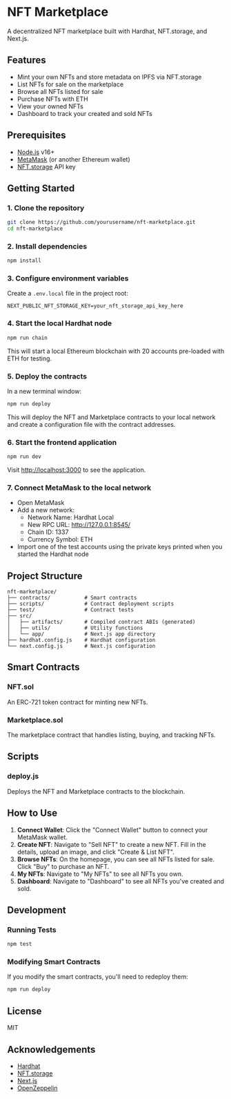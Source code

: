 # NFT Marketplace

A decentralized NFT marketplace built with Hardhat, NFT.storage, and Next.js.

## Features

- Mint your own NFTs and store metadata on IPFS via NFT.storage
- List NFTs for sale on the marketplace
- Browse all NFTs listed for sale
- Purchase NFTs with ETH
- View your owned NFTs
- Dashboard to track your created and sold NFTs

## Prerequisites

- [Node.js](https://nodejs.org/) v16+
- [MetaMask](https://metamask.io/) (or another Ethereum wallet)
- [NFT.storage](https://nft.storage/) API key

## Getting Started

### 1. Clone the repository

```bash
git clone https://github.com/yourusername/nft-marketplace.git
cd nft-marketplace
```

### 2. Install dependencies

```bash
npm install
```

### 3. Configure environment variables

Create a `.env.local` file in the project root:

```
NEXT_PUBLIC_NFT_STORAGE_KEY=your_nft_storage_api_key_here
```

### 4. Start the local Hardhat node

```bash
npm run chain
```

This will start a local Ethereum blockchain with 20 accounts pre-loaded with ETH for testing.

### 5. Deploy the contracts

In a new terminal window:

```bash
npm run deploy
```

This will deploy the NFT and Marketplace contracts to your local network and create a configuration file with the contract addresses.

### 6. Start the frontend application

```bash
npm run dev
```

Visit [http://localhost:3000](http://localhost:3000) to see the application.

### 7. Connect MetaMask to the local network

- Open MetaMask
- Add a new network:
  - Network Name: Hardhat Local
  - New RPC URL: http://127.0.0.1:8545/
  - Chain ID: 1337
  - Currency Symbol: ETH
- Import one of the test accounts using the private keys printed when you started the Hardhat node

## Project Structure

```
nft-marketplace/
├── contracts/           # Smart contracts
├── scripts/             # Contract deployment scripts
├── test/                # Contract tests
├── src/
│   ├── artifacts/       # Compiled contract ABIs (generated)
│   ├── utils/           # Utility functions
│   └── app/             # Next.js app directory
├── hardhat.config.js    # Hardhat configuration
└── next.config.js       # Next.js configuration
```

## Smart Contracts

### NFT.sol

An ERC-721 token contract for minting new NFTs.

### Marketplace.sol

The marketplace contract that handles listing, buying, and tracking NFTs.

## Scripts

### deploy.js

Deploys the NFT and Marketplace contracts to the blockchain.

## How to Use

1. **Connect Wallet**: Click the "Connect Wallet" button to connect your MetaMask wallet.
2. **Create NFT**: Navigate to "Sell NFT" to create a new NFT. Fill in the details, upload an image, and click "Create & List NFT".
3. **Browse NFTs**: On the homepage, you can see all NFTs listed for sale. Click "Buy" to purchase an NFT.
4. **My NFTs**: Navigate to "My NFTs" to see all NFTs you own.
5. **Dashboard**: Navigate to "Dashboard" to see all NFTs you've created and sold.

## Development

### Running Tests

```bash
npm test
```

### Modifying Smart Contracts

If you modify the smart contracts, you'll need to redeploy them:

```bash
npm run deploy
```

## License

MIT

## Acknowledgements

- [Hardhat](https://hardhat.org/)
- [NFT.storage](https://nft.storage/)
- [Next.js](https://nextjs.org/)
- [OpenZeppelin](https://openzeppelin.com/)
